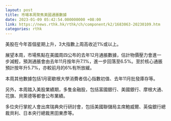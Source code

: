 ```yaml
---
layout: post
title: 市場本周聚焦美國通脹數據
date: 2023-01-09 05:42:54.000000000 +08:00
link: https://news.rthk.hk/rthk/ch/component/k2/1683063-20230109.htm
categories: rthk
---
```


美股在今年首個星期上升，3大指數上周高收近1%或以上。

展望本周，市場焦點在美國周四公布的去年12月通脹數據，估計物價壓力會進一步減輕，預測通脹會由去年11月按年升7.1%，進一步回落至6.5%。至於核心通脹預計按年升5.7%，亦較前月的6%有所放緩。

本周其他數據包括1月密歇根大學消費者信心指數初值、去年11月批發庫存等。

另外，本周踏入美股業績期，多隻金融股，包括富國銀行、美國銀行、摩根大通、花旗、貝萊德等都會公布業績。

多位央行掌舵人會出席瑞典央行研討會，包括美國聯儲局主席鮑威爾、英倫銀行總裁貝利、日本央行總裁黑田東彥等。
